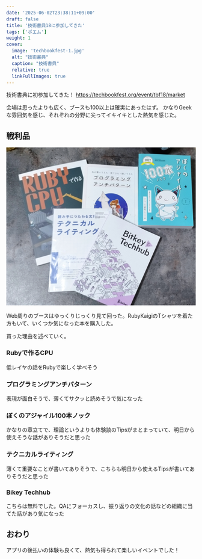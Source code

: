 ```yaml
---
date: '2025-06-02T23:38:11+09:00'
draft: false
title: '技術書典18に参加してきた'
tags: ['ポエム']
weight: 1
cover:
  image: 'techbookfest-1.jpg'
  alt: "技術書典"
  caption: "技術書典"
  relative: true
  linkFullImages: true
---
```


技術書典に初参加してきた！
https://techbookfest.org/event/tbf18/market

会場は思ったよりも広く、ブースも100以上は確実にあったはず。
かなりGeekな雰囲気を感じ、それぞれの分野に尖ってイキイキとした熱気を感じた。

## 戦利品

![](./techbookfest-2.jpg)

Web周りのブースはゆっくりじっくり見て回った。RubyKaigiのTシャツを着た方もいて、いくつか気になった本を購入した。

買った理由を述べていく。

### Rubyで作るCPU

低レイヤの話をRubyで楽しく学べそう

### プログラミングアンチパターン

表現が面白そうで、薄くてサクッと読めそうで気になった

### ぼくのアジャイル100本ノック

かなりの章立てで、理論というよりも体験談のTipsがまとまっていて、明日から使えそうな話がありそうだと思った

### テクニカルライティング

薄くて重要なことが書いてありそうで、こちらも明日から使えるTipsが書いてありそうだと思った

### Bikey Techhub

こちらは無料でした。QAにフォーカスし、振り返りの文化の話などの組織に当てた話があり気になった

## おわり

アプリの後払いの体験も良くて、熱気も得られて楽しいイベントでした！
